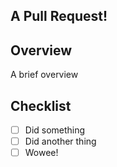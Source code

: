 ## A Pull Request!

## Overview
A brief overview

## Checklist
- [ ] Did something
- [ ] Did another thing
- [ ] Wowee!

